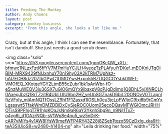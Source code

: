 ```yaml
---
title: Feeding The Monkey
author: Andy Choens
layout: post
category: monkey business
excerpt: "From this angle, she looks a lot like me."
---
```


Crazy, but at this angle, I think I can see the
resemblance. Fortunately, that isn't dandruff. She just needs a good
scrub down.

<img
 class="solo"
 src="https://lh3.googleusercontent.com/fgpnOKcQW_xXLi-bfmwc1NLzxFztI6ffYV7M7mHuYCJLH4yeozTzPLAfyuiYDKef_mEOKnIJTqOiBIM-MRX9429fNUxnhuY70n19hy03A2kTRM7UpNsz-hAl7ECH8dz20ZIbGPwC1DMOYwsHxpn5hBZUQGCGYsbk0WFf-VMOfEQ_XKotqeYGY2LtmB55cZubr1bk1sAnWbr-fO-e5nzMuWEQV3iu36SX7uGlO6mQYx9ibaxpV8cPJgDdimo1Q8DhL5yiXNRCLh0AxegJbzQ18rTZzitR4UbLUIUSbn2H7_veUbSGZnakD6biL20ONOvV0TLapnlfizVFxIy_mlAmNQTfOssLZ9hf1F1Zasxd1IOSLh0eu3jeLpFWljcC9lxi6b9rCmYxLgssswt5TfakWmDMZDBiDxCySjeROC0Uom05ecoDQayMFWGIOmcJRHHOTisS9PFhjgT7R1hlgKOaJsNm9aR6aY3YknhSbg9n_n9Njl1TxZ-o4yg6i_d1GAzrNQb-sV1Wp8e4nu5_wz5nDrK-cAR7vMiYs4v1AW8IYsW9mefWFP4RY43Z28j8ZSebTtozo59CzDxlg_xka9H-teA3SIUioS8=w2480-h1404-no"
 alt="Leila drinking her food."
 width="75%"
>


